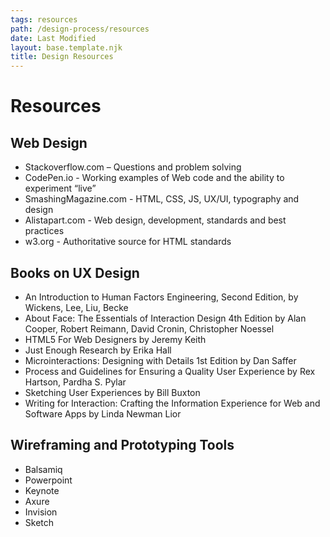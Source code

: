 ```yaml
---
tags: resources
path: /design-process/resources
date: Last Modified
layout: base.template.njk
title: Design Resources
---
```


# Resources

## Web Design

- Stackoverflow.com – Questions and problem solving
- CodePen.io - Working examples of Web code and the ability to experiment “live”
- SmashingMagazine.com - HTML, CSS, JS, UX/UI, typography and design
- Alistapart.com - Web design, development, standards and best practices
- w3.org - Authoritative source for HTML standards

## Books on UX Design

- An Introduction to Human Factors Engineering, Second Edition, by Wickens, Lee, Liu, Becke
- About Face: The Essentials of Interaction Design 4th Edition by Alan Cooper, Robert Reimann, David Cronin, Christopher Noessel
- HTML5 For Web Designers by Jeremy Keith
- Just Enough Research by Erika Hall
- Microinteractions: Designing with Details 1st Edition by Dan Saffer
- Process and Guidelines for Ensuring a Quality User Experience by Rex Hartson, Pardha S. Pylar
- Sketching User Experiences by Bill Buxton
- Writing for Interaction: Crafting the Information Experience for Web and Software Apps by Linda Newman Lior

## Wireframing and Prototyping Tools

- Balsamiq
- Powerpoint
- Keynote
- Axure
- Invision
- Sketch
